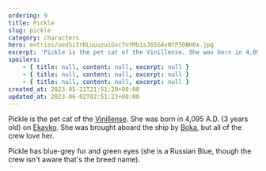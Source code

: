 ```yaml
---
ordering: 9
title: Pickle
slug: pickle
category: characters
hero: entries/oedSiIrKLuuuzuiGxc7nYMb1sJ65G4vNYP50BH0x.jpg
excerpt: 'Pickle is the pet cat of the Vinillense. She was born in 4,095 A.D. (3 years old) on Ekayko. She was...'
spoilers:
    - { title: null, content: null, excerpt: null }
    - { title: null, content: null, excerpt: null }
    - { title: null, content: null, excerpt: null }
created_at: 2023-05-21T21:51:20+00:00
updated_at: 2023-06-02T02:51:23+00:00
---
```

Pickle is the pet cat of the [Vinillense](/category/spaceships/vinillense). She was born in 4,095 A.D. (3 years old) on [Ekayko](/category/planets-cities/ekayko). She was brought aboard the ship by [Boka](/category/characters/boka), but all of the crew love her.

Pickle has blue-grey fur and green eyes (she is a Russian Blue, though the crew isn't aware that's the breed name).